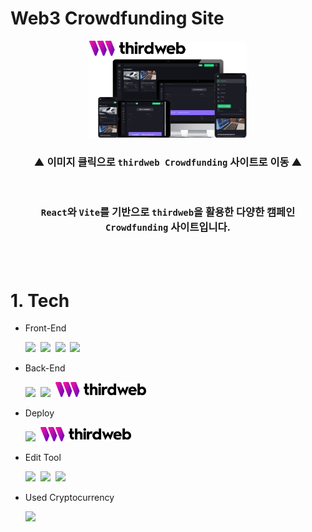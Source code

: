 # Web3 Crowdfunding Site

<!-- thirdweb 배포 사이트 : https://thirdweb.com/contracts/deploy/QmQ32k765jh3sFNeTLZAURB1MwFNrJnW4kBJEEYzhbvgYq 공격적 버전으로 배포할지, 시장으로 배포할지는 가격 보고 결정하기 -->
<!-- https://thirdweb.com/goerli/0xDEff216166bF562E6Fea34c5D7fF343E59eAc74e 배포됨 -->
<!-- 24시간 후 0.1 eth 받는 사이트 (17시 30분 기준) : https://goerlifaucet.com/ -->
<!-- 위의 사항 완료 후, 32:29(배포)부터 다시 시작 -->

<!-- https://web3-crowdfunding-project-two.vercel.app/ -->

<div align='center'>
<a href='https://web3-crowdfunding-project-two.vercel.app/' target="_blank">
<img width='50%' src="./client/src/assets/crowdFunding.png">
</a>

<br>

### ▲ 이미지 클릭으로 `thirdweb Crowdfunding` 사이트로 이동 ▲

</div>

<br>

<div align='center'>

### `React`와 `Vite`를 기반으로 `thirdweb`을 활용한 다양한 캠페인 `Crowdfunding` 사이트입니다.

</div>

<br><br>

# 1. Tech

- Front-End
  <br>

  <img src="https://img.shields.io/badge/JavaScript-F7DF1E?style=for-the-badge&logo=JavaScript&logoColor=424242">&nbsp;
  <img src="https://img.shields.io/badge/React-61DAFB?style=for-the-badge&logo=React&logoColor=black">&nbsp;
  <img src="https://img.shields.io/badge/Vite-646CFF?style=for-the-badge&logo=Vite&logoColor=white">&nbsp;
  <img src="https://img.shields.io/badge/Tailwind CSS-06B6D4?style=for-the-badge&logo=Tailwind CSS&logoColor=white">

- Back-End
  <br>

  <img src="https://img.shields.io/badge/Node.js-339933?style=for-the-badge&logo=Node.js&logoColor=white">&nbsp;
  <img src="https://img.shields.io/badge/Solidity-363636?style=for-the-badge&logo=Solidity&logoColor=white">&nbsp;
  <img width='145px' src="./client/src/assets/thirdwebname.png">

- Deploy
  <br>

  <img src="https://img.shields.io/badge/Vercel-000000?style=for-the-badge&logo=Vercel&logoColor=white">&nbsp;
  <img width='145px' src="./client/src/assets/thirdwebname.png">

- Edit Tool
  <br>

  <img src="https://img.shields.io/badge/Visual Studio Code-007ACC?style=for-the-badge&logo=Visual Studio Code&logoColor=white">&nbsp;
  <img src="https://img.shields.io/badge/Git-F05032?style=for-the-badge&logo=Git&logoColor=white">&nbsp;
  <img src="https://img.shields.io/badge/GitHub-181717?style=for-the-badge&logo=GitHub&logoColor=white">

- Used Cryptocurrency
  <br>

  <img src="https://img.shields.io/badge/Ethereum-3C3C3D?style=for-the-badge&logo=Ethereum&logoColor=white">

<br><br>
